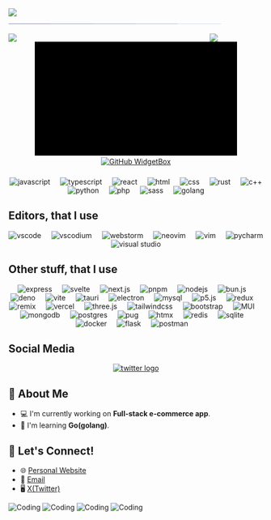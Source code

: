 
<img src="https://readme-typing-svg.demolab.com?font=Comic+Sans&amp;color=fff&amp;size=18&amp;lines=👋! My name is David and I'm from Armenia&&%20Code&center=true&width=440&height=18&vCenter=true&pause=500&size=18" />
<img src="./img/2nd arrow.gif">

<img align="left" src="https://user-images.githubusercontent.com/65187002/144930161-2f783401-8d27-4fdf-a2f7-cc0ba32f1f1f.gif" width="21%" style="display:inline;"><img align="right" src="https://user-images.githubusercontent.com/65187002/144930161-2f783401-8d27-4fdf-a2f7-cc0ba32f1f1f.gif" width="21%" style="display:inline;">

<div align="center">
<!---dfsfdsfsfsdfzdsfdsfkjdsh;fkjh dslkjfhkldsj ;jhflkjdhl fkjhds; kjfhlkjdshlkfjhdsk;ljfhl kjsdhlkfjhdslk jlfh lsdkjhlfkjhlsdkjfhlkjdshl kjfhl dskjhlkjhl kjhsk hdfds-->
<!-- <video autoplay loop muted playsinline width="499" height="395">
  <source src="animate.mp4" type="video/mp4">
  Your browser does not support the video tag.
</video> -->
<img alt="Coding" width="400" src="./animate.gif"> 


</div>
<div align="center">
<a href="https://david-balishyan.vercel.app" target="_blank">
        <img src="https://github-widgetbox.vercel.app/api/profile?username=DavidBalishyan&data=followers,repositories,stars,commits&theme=dark" alt="GitHub WidgetBox" width="90%" height="0%">
</a>
</div>

###

<div class="langs" align="center"/>
  <img src="https://skillicons.dev/icons?i=js" height="40" alt="javascript"/>
  <img width="12" />
  <img src="https://skillicons.dev/icons?i=ts" height="40" alt="typescript"/>
  <img width="12" />  
  <img src="https://skillicons.dev/icons?i=react" height="40" alt="react"/>
  <img width="12" />
  <img src="https://skillicons.dev/icons?i=html" height="40" alt="html"/>
  <img width="12" />
  <img src="https://skillicons.dev/icons?i=css" height="40" alt="css"/>
  <img width="12" />
  <img src="https://skillicons.dev/icons?i=rust" height="40" alt="rust"/>
  <img width="12" />
  <img src="https://skillicons.dev/icons?i=cpp" height="40" alt="c++"/>
  <img width="12" />
  <img src="https://skillicons.dev/icons?i=python" height="40" alt="python"/>
  <img width="12" />
  <img src="https://skillicons.dev/icons?i=php" height="40" alt="php"/>
  <img width="12" />
  <img src="https://skillicons.dev/icons?i=sass" height="40" alt="sass"/>
  <img width="12" />
  <img src="https://skillicons.dev/icons?i=golang" height="40" alt="golang"/>
  <img width="12" />
</div>

<h2 align="left">Editors, that I use</h2> 
<div align="center">
<img src="https://skillicons.dev/icons?i=vscode" height="40" alt="vscode"/>
  <img width="12" />
<img src="https://skillicons.dev/icons?i=vscodium" height="40" alt="vscodium"/>
  <img width="12" />
<img src="https://skillicons.dev/icons?i=webstorm" height="40" alt="webstorm"/>
  <img width="12" />
<img src="https://skillicons.dev/icons?i=neovim" height="40" alt="neovim"/>
  <img width="12" />
<img src="https://skillicons.dev/icons?i=vim" height="40" alt="vim"/>
  <img width="12" />
<img src="https://skillicons.dev/icons?i=pycharm" height="40" alt="pycharm"/>
  <img width="12" />
<img src="https://skillicons.dev/icons?i=visualstudio" height="40" alt="visual studio"/>
  <img width="12" />
</div>

<h2 align="left">Other stuff, that I use</h2> 
<div align="center">
<img src="https://skillicons.dev/icons?i=express" height="40" alt="express"/>
  <img width="12" />
  <img src="https://skillicons.dev/icons?i=svelte" height="40" alt="svelte"/>
  <img width="12" />
  <img src="https://skillicons.dev/icons?i=next" height="40" alt="next.js"/>
  <img width="12" />
  <img src="https://skillicons.dev/icons?i=pnpm" height="40" alt="pnpm"/>
  <img width="12" />
  <img src="https://skillicons.dev/icons?i=nodejs" height="40" alt="nodejs"/>
  <img width="12" />
  <img src="https://skillicons.dev/icons?i=bun" height="40" alt="bun.js"/>
  <img width="12" />
  <img src="https://skillicons.dev/icons?i=deno" height="40" alt="deno"/>
  <img width="12" />
  <img src="https://skillicons.dev/icons?i=vite" height="40" alt="vite"/>
  <img width="12" />
   <img src="https://skillicons.dev/icons?i=tauri" height="40" alt="tauri"/>
  <img width="12" />
  <img src="https://skillicons.dev/icons?i=electron" height="40" alt="electron"/>
  <img width="12" />
  <img src="https://skillicons.dev/icons?i=mysql" height="40" alt="mysql"/>
  <img width="12" />
  <img src="https://skillicons.dev/icons?i=p5js" height="40" alt="p5.js"/>
  <img width="12" />
  <img src="https://skillicons.dev/icons?i=redux" height="40" alt="redux"/>
  <img width="12"/>
  <img src="https://skillicons.dev/icons?i=remix" height="40" alt="remix"/>
  <img width="12" />
  <img src="https://skillicons.dev/icons?i=vercel" height="40" alt="vercel"/>
  <img width="12" />
  <img src="https://skillicons.dev/icons?i=threejs" height="40" alt="three.js"/>
  <img width="12" />
  <img src="https://skillicons.dev/icons?i=tailwind" height="40" alt="tailwindcss"/>
  <img width="12" />
  <img src="https://skillicons.dev/icons?i=bootstrap" height="40" alt="bootstrap"/>
  <img width="12" />
  <img src="https://skillicons.dev/icons?i=mui" height="40" alt="MUI"/>
  <img width="12" />
   <img src="https://skillicons.dev/icons?i=mongo" height="40" alt="mongodb"/>
  <img width="12" />
  <img src="https://skillicons.dev/icons?i=postgres" height="40" alt="postgres"/>
  <img width="12" />
   <img src="https://skillicons.dev/icons?i=pug" height="40" alt="pug"/>
  <img width="12" />
  <img src="https://skillicons.dev/icons?i=htmx" height="40" alt="htmx"/>
  <img width="12" />
  <img src="https://skillicons.dev/icons?i=redis" height="40" alt="redis"/>
  <img width="12" />
  <img src="https://skillicons.dev/icons?i=sqlite" height="40" alt="sqlite"/>
  <img width="12" />
  <img src="https://skillicons.dev/icons?i=docker" height="40" alt="docker"/>
  <img width="12" />
  <img src="https://skillicons.dev/icons?i=flask" height="40" alt="flask"/>
  <img width="12" />
  <img src="https://skillicons.dev/icons?i=postman" height="40" alt="postman"/>
  <img width="12" />
</div>

<h2 align="left">Social Media</h2>

 <div align="center">
  <a href="https://x.com/David4613897512"><img src="https://img.shields.io/static/v1?message=Twitter&logo=twitter&label=&color=1DA1F2&logoColor=white&labelColor=&style=for-the-badge" height="35" alt="twitter logo"  /></a>
</div>



## 🚀 About Me

- 💻 I'm currently working on **Full-stack e-commerce app**.
- 🌱 I'm learning **Go(golang)**.

## 📣 Let's Connect!

- 🌐 [Personal Website](https://david-balishyan.vercel.app)
- 📧 [Email](mailto:davidbalishyan12@gmail.com)
- 🖥️ [X(Twitter)](https://x.com/David4613897512)


 <img alt="Coding" width="400" src="https://media0.giphy.com/media/v1.Y2lkPTc5MGI3NjExY2Y4dDFrYjA3dXBkcmEyMnZ5eDdrbnNrbWZveHVqdzFveXFiczE0MCZlcD12MV9pbnRlcm5hbF9naWZfYnlfaWQmY3Q9Zw/l4pThMAKS4BOtz8d2/giphy.gif"> 
 <img alt="Coding" width="400" src="https://media3.giphy.com/media/v1.Y2lkPTc5MGI3NjExd3ZwOTJndXV2cTlpY3R0ZGhiZzFxczM4OTVib3J2dDJmaTB2ZzZ6MCZlcD12MV9pbnRlcm5hbF9naWZfYnlfaWQmY3Q9Zw/11vhCpFcD3um7m/giphy.gif">
 <img alt="Coding" width="400" src="https://media1.giphy.com/media/v1.Y2lkPTc5MGI3NjExN25nNmNldHBqdWF0ZG13ZTB6bWc4OGpxNnlydjd6cjhuaGVzNmRpYyZlcD12MV9pbnRlcm5hbF9naWZfYnlfaWQmY3Q9Zw/X8Fi8g72fyQerXBayz/giphy.gif">  
 <img alt="Coding" width="400" src="https://media.giphy.com/media/v1.Y2lkPTc5MGI3NjExMzJuYnhwODBvYTk1cDRtNjQ2dmRzMmt4cDRmNTJjOG5vOHNkeGdkMCZlcD12MV9naWZzX3NlYXJjaCZjdD1n/HLB0nLA36GCCo6JuB5/giphy.gif"> 
